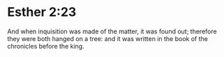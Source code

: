 # Esther 2:23

And when inquisition was made of the matter, it was found out; therefore they were both hanged on a tree: and it was written in the book of the chronicles before the king.